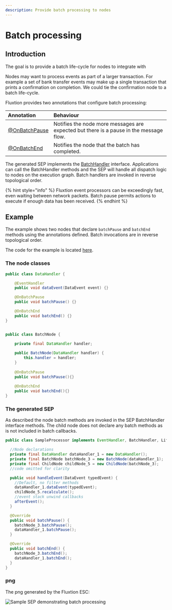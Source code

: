 ```yaml
---
description: Provide batch processing to nodes
---
```


# Batch processing

## Introduction

The goal is to provide a batch life-cycle for nodes to integrate with

Nodes may want to process events as part of a larger transaction. For example a set of bank transfer events may make up a single transaction that prints a confirmation on completion. We could tie the confirmation node to a batch life-cycle.

Fluxtion provides two annotations that configure batch processing:

| Annotation | Behaviour |
| :--- | :--- |
| [@OnBatchPause](https://github.com/v12technology/fluxtion/blob/master/builder/src/main/java/com/fluxtion/api/annotations/OnBatchPause.java) | Notifies the node more messages are expected but there is a pause in the message flow. |
| [@OnBatchEnd](https://github.com/v12technology/fluxtion/blob/master/builder/src/main/java/com/fluxtion/api/annotations/OnBatchEnd.java) | Notifies the node that the batch has completed. |

The generated SEP implements the [BatchHandler](https://github.com/v12technology/fluxtion/blob/master/api/src/main/java/com/fluxtion/runtime/lifecycle/BatchHandler.java) interface. Applications can call the BatchHandler methods and the SEP will handle all dispatch logic to nodes on the execution graph. Batch handlers are invoked in reverse topological order.

{% hint style="info" %}
Fluxtion event processors can be exceedingly fast, even waiting between network packets. Batch pause permits actions to execute if enough data has been received.
{% endhint %}

## Example

The example shows two nodes that declare `batchPause` and `batchEnd` methods using the annotations defined. Batch invocations are in reverse topological order.

The code for the example is located [here](https://github.com/v12technology/fluxtion/tree/master/examples/documentation-examples/src/main/java/com/fluxtion/example/core/events/batch).

### The node classes

```java
public class DataHandler {

    @EventHandler
    public void dataEvent(DataEvent event) {}

    @OnBatchPause
    public void batchPause() {}

    @OnBatchEnd
    public void batchEnd() {}
}


public class BatchNode {
    
    private final DataHandler handler;

    public BatchNode(DataHandler handler) {
        this.handler = handler;
    }
    
    @OnBatchPause
    public void batchPause(){}
    
    @OnBatchEnd
    public void batchEnd(){}
}
```

### The generated SEP

As described the node batch methods are invoked in the SEP BatchHandler interface methods. The child node does not declare any batch methods as is not included in batch callbacks.

```java
public class SampleProcessor implements EventHandler, BatchHandler, Lifecycle {

  //Node declarations
  private final DataHandler dataHandler_1 = new DataHandler();
  private final BatchNode batchNode_3 = new BatchNode(dataHandler_1);
  private final ChildNode childNode_5 = new ChildNode(batchNode_3);
  //code omitted for clarity

  public void handleEvent(DataEvent typedEvent) {
    //Default, no filter methods
    dataHandler_1.dataEvent(typedEvent);
    childNode_5.recalculate();
    //event stack unwind callbacks
    afterEvent();
  }

  @Override
  public void batchPause() {
    batchNode_3.batchPause();
    dataHandler_1.batchPause();
  }

  @Override
  public void batchEnd() {
    batchNode_3.batchEnd();
    dataHandler_1.batchEnd();
  }
}
```

### png

The png generated by the Fluxtion ESC:

![Sample SEP demonstrating batch processing](../../../.gitbook/assets/sampleprocessor%20%283%29.png)

